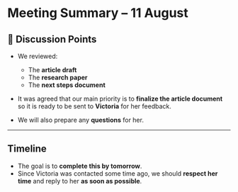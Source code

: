 # **Meeting Summary – 11 August**

## 📌 Discussion Points

- We reviewed:  
  - The **article draft**  
  - The **research paper**  
  - The **next steps document**

- It was agreed that our main priority is to **finalize the article document**
so it is ready to be sent to **Victoria** for her feedback.  

- We will also prepare any **questions** for her.  

---

## Timeline

- The goal is to **complete this by tomorrow**.  
- Since Victoria was contacted some time ago, we should **respect her time**
and reply to her **as soon as possible**.  

